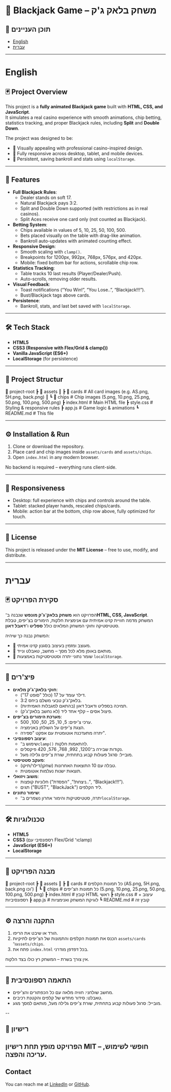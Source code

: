 # 🎲 Blackjack Game – משחק בלאק ג'ק

## 📖 תוכן העניינים
- [English](#english)
- [עברית](#עברית)

---

# English

## 🃏 Project Overview
This project is a **fully animated Blackjack game** built with **HTML, CSS, and JavaScript**.  
It simulates a real casino experience with smooth animations, chip betting, statistics tracking, and proper Blackjack rules, including **Split** and **Double Down**.

The project was designed to be:
- 🎨 Visually appealing with professional casino-inspired design.
- 📱 Fully responsive across desktop, tablet, and mobile devices.
- 💾 Persistent, saving bankroll and stats using `localStorage`.

---

## 🚀 Features
- **Full Blackjack Rules**:
  - Dealer stands on soft 17.
  - Natural Blackjack pays 3:2.
  - Split and Double Down supported (with restrictions as in real casinos).
  - Split Aces receive one card only (not counted as Blackjack).
- **Betting System**:
  - Chips available in values of 5, 10, 25, 50, 100, 500.
  - Bets placed visually on the table with drag-like animation.
  - Bankroll auto-updates with animated counting effect.
- **Responsive Design**:
  - Smooth scaling with `clamp()`.
  - Breakpoints for 1200px, 992px, 768px, 576px, and 420px.
  - Mobile: fixed bottom bar for actions, scrollable chip row.
- **Statistics Tracking**:
  - Table tracks 10 last results (Player/Dealer/Push).
  - Auto-scrolls, removing older results.
- **Visual Feedback**:
  - Toast notifications (“You Win!”, “You Lose..”, “Blackjack!!!”).
  - Bust/Blackjack tags above cards.
- **Persistence**:
  - Bankroll, stats, and last bet saved with `localStorage`.

---

## 🛠️ Tech Stack
- **HTML5**
- **CSS3 (Responsive with Flex/Grid & clamp())**
- **Vanilla JavaScript (ES6+)**
- **LocalStorage** (for persistence)

---

## 📂 Project Structur
📁 project-root
┣ 📁 assets
┃ ┣ 📁 cards # All card images (e.g. AS.png, 5H.png, back.png)
┃ ┗ 📁 chips # Chip images (5.png, 10.png, 25.png, 50.png, 100.png, 500.png)
┣ index.html # Main HTML file
┣ style.css # Styling & responsive rules
┣ app.js # Game logic & animations
┗ README.md # This file

---

## ⚙️ Installation & Run
1. Clone or download the repository.
2. Place card and chip images inside `assets/cards` and `assets/chips`.
3. Open `index.html` in any modern browser.

No backend is required – everything runs client-side.

---

## 📱 Responsiveness
- Desktop: full experience with chips and controls around the table.
- Tablet: stacked player hands, rescaled chips/cards.
- Mobile: action bar at the bottom, chip row above, fully optimized for touch.

---

## 📜 License
This project is released under the **MIT License** – free to use, modify, and distribute.

---

# עברית

## 🃏 סקירת הפרויקט
הפרויקט הוא **משחק בלאק־ג'ק מונפש** שנבנה ב־**HTML, CSS, JavaScript**.  
המשחק מדמה חוויית קזינו אמיתית עם אנימציות חלקות, הימורים בצ'יפים, טבלת סטטיסטיקה וחוקי המשחק המלאים כולל **ספליט** ו־**דאבל דאון**.

המשחק נבנה כך שיהיה:
- 🎨 מעוצב ומזמין בעיצוב בסגנון קזינו אמיתי.
- 📱 מותאם באופן מלא לכל מסך – מחשב, טאבלט ונייד.
- 💾 שומר נתוני יתרה וסטטיסטיקות באמצעות `localStorage`.

---

## 🚀 פיצ'רים
- **חוקי בלאק־ג'ק מלאים**:
  - דילר עומד על 17 (כולל "סופט 17").
  - בלאק־ג'ק טבעי משלם ביחס 3:2.
  - תמיכה בספליט ודאבל דאון (בהתאם למגבלות האמיתיות).
  - פיצול אסים – קלף אחד ליד (לא נחשב בלאק־ג'ק).
- **מערכת הימורים בצ'יפים**:
  - ערכי צ'יפים: 5, 10, 25, 50, 100, 500.
  - הצגת צ'יפים על השולחן באנימציה.
  - יתרה מתעדכנת אוטומטית עם אפקט "ספירה".
- **עיצוב רספונסיבי**:
  - שימוש ב־`clamp()` להתאמות חלקות.
  - נקודות שבירה ב־1200, 992, 768, 576, 420 פיקסלים.
  - מובייל: סרגל פעולות קבוע בתחתית, שורת צ'יפים גלילה מעל.
- **מעקב סטטיסטי**:
  - טבלה עם 10 התוצאות האחרונות (שחקן/דילר/תיקו).
  - תוצאות ישנות נעלמות אוטומטית.
- **משוב ויזואלי**:
  - חלוניות קופצות (“ניצחת!”, “הפסדת..”, “Blackjack!!!”).
  - תגים ("BUST", "BlackJack") ליד הקלפים.
- **שימור נתונים**:
  - יתרה, סטטיסטיקות והימור אחרון נשמרים ב־`localStorage`.

---

## 🛠️ טכנולוגיות
- **HTML5**
- **CSS3** (רספונסיבי עם Flex/Grid ו־clamp)
- **JavaScript (ES6+)**
- **LocalStorage**

---

## 📂 מבנה הפרויקט
📁 project-root
┣ 📁 assets
┃ ┣ 📁 cards # כל תמונות הקלפים (AS.png, 5H.png, back.png וכו')
┃ ┗ 📁 chips # כל תמונות הצ'יפים (5.png, 10.png, 25.png, 50.png, 100.png, 500.png)
┣ index.html # קובץ HTML ראשי
┣ style.css # עיצוב + רספונסיביות
┣ app.js # לוגיקת המשחק ואנימציות
┗ README.md # קובץ זה


---

## ⚙️ התקנה והרצה
1. הורד או שיבט את הריפו.
2. הכנס את תמונות הקלפים והתמונות של הצ'יפים לתיקיות `assets/cards` ו־`assets/chips`.
3. פתח את `index.html` בכל דפדפן מודרני.

אין צורך בשרת – המשחק רץ כולו בצד הלקוח.

---

## 📱 התאמה רספונסיבית
- מחשב שולחני: חוויה מלאה עם כל הכפתורים והצ'יפים.
- טאבלט: סידור מחדש של קלפים והקטנת רכיבים.
- מובייל: סרגל פעולות קבוע בתחתית, שורת צ'יפים גלילה מעל, מותאם למסך מגע.

--

## 📜 רישיון
הפרויקט מופץ תחת רישיון **MIT** – חופשי לשימוש, עריכה והפצה.
---

 
## Contact
You can reach me at [LinkedIn](https://www.linkedin.com/in/alon-fridman-16a917352?utm_source=share&utm_campaign=share_via&utm_content=profile&utm_medium=ios_app) or [GitHub](https://github.com/Alon03f).
